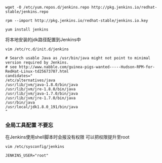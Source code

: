 ```
wget -O /etc/yum.repos.d/jenkins.repo http://pkg.jenkins.io/redhat-stable/jenkins.repo

rpm --import http://pkg.jenkins.io/redhat-stable/jenkins.io.key
```

```
yum install jenkins
```

将本地安装的jdk路径配置到Jenkins中
```
vim /etc/rc.d/init.d/jenkins
```
```
# Search usable Java as /usr/bin/java might not point to minimal version required by Jenkins.
# see http://www.nabble.com/guinea-pigs-wanted-----Hudson-RPM-for-RedHat-Linux-td25673707.html
candidates="
/etc/alternatives/java
/usr/lib/jvm/java-1.8.0/bin/java
/usr/lib/jvm/jre-1.8.0/bin/java
/usr/lib/jvm/java-1.7.0/bin/java
/usr/lib/jvm/jre-1.7.0/bin/java
/usr/bin/java
/usr/local/jdk1.8.0_191/bin/java
"
```

### 全局工具配置 不要忘


在Jenkins使用shell脚本时会报没有权限 可以把权限提升至root
```
vim /etc/sysconfig/jenkins
```
```
JENKINS_USER="root"
```